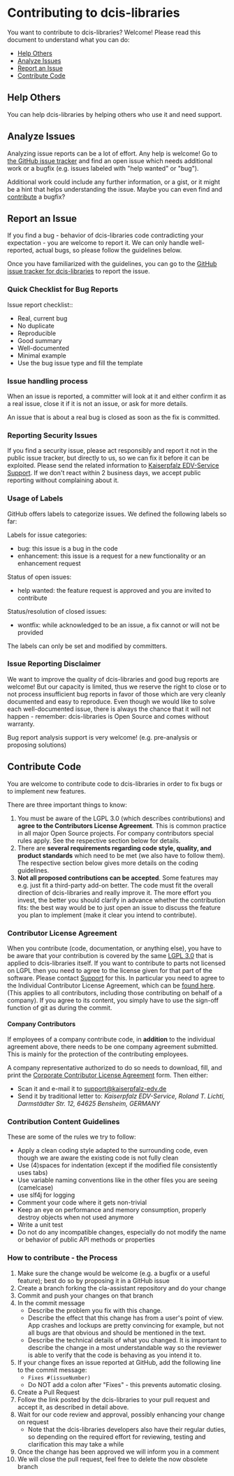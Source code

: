 # Contributing to dcis-libraries

You want to contribute to dcis-libraries? Welcome! Please read this document to understand what you can do:

* [Help Others](#help-others)
* [Analyze Issues](#analyze-issues)
* [Report an Issue](#report-an-issue)
* [Contribute Code](#contribute-code)

## Help Others

You can help dcis-libraries by helping others who use it and need support.

## Analyze Issues

Analyzing issue reports can be a lot of effort. Any help is welcome!
Go to [the GitHub issue tracker](https://github.com/Paladins-Inn/dcis-libraries/issues?state=open) and find an open issue which needs additional work or a bugfix (e.g. issues labeled with "help wanted" or "bug").

Additional work could include any further information, or a gist, or it might be a hint that helps understanding the issue. Maybe you can even find and [contribute](#contribute-code) a bugfix?

## Report an Issue

If you find a bug - behavior of dcis-libraries code contradicting your expectation - you are welcome to report it.
We can only handle well-reported, actual bugs, so please follow the guidelines below.

Once you have familiarized with the guidelines, you can go to the [GitHub issue tracker for dcis-libraries](https://github.com/Paladins-Inn/dcis-libraries/issues/new) to report the issue.

### Quick Checklist for Bug Reports

Issue report checklist::

* Real, current bug
* No duplicate
* Reproducible
* Good summary
* Well-documented
* Minimal example
* Use the bug issue type and fill the template

### Issue handling process

When an issue is reported, a committer will look at it and either confirm it as a real issue, close it if it is not an issue, or ask for more details.

An issue that is about a real bug is closed as soon as the fix is committed.

### Reporting Security Issues

If you find a security issue, please act responsibly and report it not in the public issue tracker, but directly to us, so we can fix it before it can be exploited.
Please send the related information to [Kaiserpfalz EDV-Service Support](mailto:support@kaiserpfalz-edv.de).
If we don't react within 2 business days, we accept public reporting without complaining about it.

### Usage of Labels

GitHub offers labels to categorize issues. We defined the following labels so far:

Labels for issue categories:

* bug: this issue is a bug in the code
* enhancement: this issue is a request for a new functionality or an enhancement request

Status of open issues:

* help wanted: the feature request is approved and you are invited to contribute

Status/resolution of closed issues:

* wontfix: while acknowledged to be an issue, a fix cannot or will not be provided

The labels can only be set and modified by committers.

### Issue Reporting Disclaimer

We want to improve the quality of dcis-libraries and good bug reports are welcome! But our capacity is limited, thus we reserve the right to close or to not process insufficient bug reports in favor of those which are very cleanly documented and easy to reproduce. Even though we would like to solve each well-documented issue, there is always the chance that it will not happen - remember: dcis-libraries is Open Source and comes without warranty.

Bug report analysis support is very welcome! (e.g. pre-analysis or proposing solutions)

## Contribute Code

You are welcome to contribute code to dcis-libraries in order to fix bugs or to implement new features.

There are three important things to know:

1. You must be aware of the LGPL 3.0 (which describes contributions) and **agree to the Contributors License Agreement**.
   This is common practice in all major Open Source projects.
   For company contributors special rules apply. See the respective section below for details.
2. There are **several requirements regarding code style, quality, and product standards** which need to be met (we also have to follow them).
   The respective section below gives more details on the coding guidelines.
3. **Not all proposed contributions can be accepted**.
   Some features may e.g. just fit a third-party add-on better.
   The code must fit the overall direction of dcis-libraries and really improve it.
   The more effort you invest, the better you should clarify in advance whether the contribution fits: the best way would be to just open an issue to discuss the feature you plan to implement (make it clear you intend to contribute).

### Contributor License Agreement

When you contribute (code, documentation, or anything else), you have to be aware that your contribution is covered by the same [LGPL 3.0](https://www.gnu.org/licenses/lgpl-3.0.txt) that is applied to dcis-libraries itself.
If you want to contribute to parts not licensed on LGPL then you need to agree to the license given for that part of the software. Please contact [Support](mailto:support@kaiserpfalz-edv.de) for this.
In particular you need to agree to the Individual Contributor License Agreement, which can be [found here](https://gist.github.com/Paladins-Inn/b76f623edb7830b4344ef2d5e373075e).
(This applies to all contributors, including those contributing on behalf of a company).
If you agree to its content, you simply have to use the sign-off function of git as during the commit.

#### Company Contributors

If employees of a company contribute code, in **addition** to the individual agreement above, there needs to be one company agreement submitted. This is mainly for the protection of the contributing employees.

A company representative authorized to do so needs to download, fill, and print the [Corporate Contributor License Agreement](https://github.com/Paladins-Inn/dcis-libraries/blob/master/KES%20Corporate%20Contributor%20License%20Agreement%20(2019-12-31).pdf)
form.
Then either:

* Scan it and e-mail it to [support@kaiserpfalz-edv.de](mailto:support@kaiserpfalz-edv.de)
* Send it by traditional letter to: *Kaiserpfalz EDV-Service, Roland T. Lichti, Darmstädter Str. 12, 64625 Bensheim, GERMANY*

### Contribution Content Guidelines

These are some of the rules we try to follow:

* Apply a clean coding style adapted to the surrounding code, even though we are aware the existing code is not fully clean
* Use (4)spaces for indentation (except if the modified file consistently uses tabs)
* Use variable naming conventions like in the other files you are seeing (camelcase)
* use slf4j for logging
* Comment your code where it gets non-trivial
* Keep an eye on performance and memory consumption, properly destroy objects when not used anymore
* Write a unit test
* Do not do any incompatible changes, especially do not modify the name or behavior of public API methods or properties

### How to contribute - the Process

1. Make sure the change would be welcome (e.g. a bugfix or a useful feature); best do so by proposing it in a GitHub issue
2. Create a branch forking the cla-assistant repository and do your change
3. Commit and push your changes on that branch
4. In the commit message
   * Describe the problem you fix with this change.
   * Describe the effect that this change has from a user's point of view.
     App crashes and lockups are pretty convincing for example, but not all bugs are that obvious and should be mentioned in the text.
   * Describe the technical details of what you changed.
     It is important to describe the change in a most understandable way so the reviewer is able to verify that the code is behaving as you intend it to.
5. If your change fixes an issue reported at GitHub, add the following line to the commit message:
   * ```Fixes #(issueNumber)```
   * Do NOT add a colon after "Fixes" - this prevents automatic closing.
6. Create a Pull Request
7. Follow the link posted by the dcis-libraries to your pull request and accept it, as described in detail above.
8. Wait for our code review and approval, possibly enhancing your change on request
   * Note that the dcis-libraries developers also have their regular duties, so depending on the required effort for reviewing, testing and clarification this may take a while
9. Once the change has been approved we will inform you in a comment
10. We will close the pull request, feel free to delete the now obsolete branch
